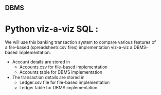 ## DBMS

# Python viz-a-viz SQL :
We will use this banking transaction system to compare various features of a file-based
(spreadsheet/.csv files) implementation viz-a-viz a DBMS-based implementation.
- Account details are stored in
  - Accounts.csv for file-based implementation
  - Accounts table for DBMS implementation
- The transaction details are stored in
  - Ledger.csv file for file-based implementation
  - Ledger table for DBMS implementation
